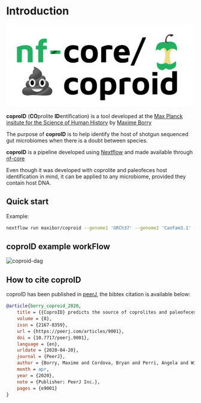 # Introduction

![nf-core-logo](../assets/img/coproid_logo.png)

**coproID** (**CO**prolite **ID**entification) is a tool developed at the
[Max Planck insitute for the Science of Human History](http://www.shh.mpg.de/en)
by [Maxime Borry](https://github.com/maxibor)

The purpose of **coproID** is to help identify the host of shotgun sequenced gut microbiomes when there is a doubt between species.

**coproID** is a pipeline developed using [Nextflow](https://www.nextflow.io/) and made available through [nf-core](https://github.com/nf-core)

Even though it was developed with coprolite and paleofeces host identification in mind, it can be applied to any microbiome, provided they contain host DNA.

## Quick start

Example:

```bash
nextflow run maxibor/coproid --genome1 'GRCh37' --genome2 'CanFam3.1' --name1 'Homo_sapiens' --name2 'Canis_familiaris' --reads '*_R{1,2}.fastq.gz' --krakendb 'path/to/minikraken_db' -profile docker
```

## coproID example workFlow

![coproid-dag](../assets/img/coproid_dag.png)

## How to cite coproID

coproID has been published in [peerJ](https://peerj.com/articles/9001), the bibtex citation is available below:

```bibtex
@article{borry_coproid_2020,
    title = {{CoproID} predicts the source of coprolites and paleofeces using microbiome composition and host {DNA} content},
    volume = {8},
    issn = {2167-8359},
    url = {https://peerj.com/articles/9001},
    doi = {10.7717/peerj.9001},
    language = {en},
    urldate = {2020-04-20},
    journal = {PeerJ},
    author = {Borry, Maxime and Cordova, Bryan and Perri, Angela and Wibowo, Marsha and Honap, Tanvi Prasad and Ko, Jada and Yu, Jie and Britton, Kate and Girdland-Flink, Linus and Power, Robert C. and Stuijts, Ingelise and Salazar-García, Domingo C. and Hofman, Courtney and Hagan, Richard and Kagoné, Thérèse Samdapawindé and Meda, Nicolas and Carabin, Helene and Jacobson, David and Reinhard, Karl and Lewis, Cecil and Kostic, Aleksandar and Jeong, Choongwon and Herbig, Alexander and Hübner, Alexander and Warinner, Christina},
    month = apr,
    year = {2020},
    note = {Publisher: PeerJ Inc.},
    pages = {e9001}
}
```
